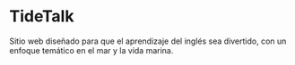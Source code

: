 # TideTalk
Sitio web diseñado para que el aprendizaje del inglés sea divertido, con un enfoque temático en el mar y la vida marina.
